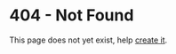 # 404 - Not Found

This page does not yet exist, help <a id="not_found" href="https://github.com/BoidCMS/boidcms.github.io" onload="this.href='https://github.com/BoidCMS/boidcms.github.io/blob/master/'+window.location.hash.substring(2);">create it</a>.       

